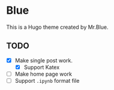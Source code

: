# Blue

This is a Hugo theme created by Mr.Blue.

## TODO

- [x] Make single post work.
  - [x] Support Katex
- [ ] Make home page work
- [ ] Support `.ipynb` format file
